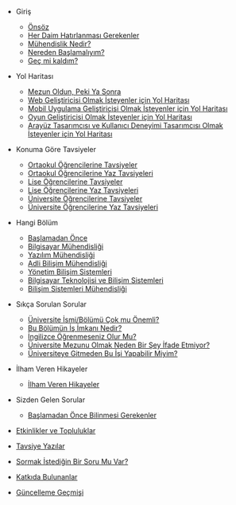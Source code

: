 * Giriş

  * [Önsöz](/)
  * [Her Daim Hatırlanması Gerekenler]()
  * [Mühendislik Nedir?]()
  * [Nereden Başlamalıyım?]()
  * [Geç mi kaldım?]()

* Yol Haritası

  * [Mezun Oldun, Peki Ya Sonra]()
  * [Web Geliştiricisi Olmak İsteyenler için Yol Haritası]()
  * [Mobil Uygulama Geliştiricisi Olmak İsteyenler için Yol Haritası]()
  * [Oyun Geliştiricisi Olmak İsteyenler için Yol Haritası]()
  * [Arayüz Tasarımcısı ve Kullanıcı Deneyimi Tasarımcısı Olmak İsteyenler için Yol Haritası]()

* Konuma Göre Tavsiyeler

  * [Ortaokul Öğrencilerine Tavsiyeler]()
  * [Ortaokul Öğrencilerine Yaz Tavsiyeleri]()
  * [Lise Öğrencilerine Tavsiyeler]()
  * [Lise Öğrencilerine Yaz Tavsiyeleri]()
  * [Üniversite Öğrencilerine Tavsiyeler]()
  * [Üniversite Öğrencilerine Yaz Tavsiyeleri]()

* Hangi Bölüm

    * [Başlamadan Önce]()
    * [Bilgisayar Mühendisliği]()
    * [Yazılım Mühendisliği]()
    * [Adli Bilişim Mühendisliği]()
    * [Yönetim Bilişim Sistemleri]()
    * [Bilgisayar Teknolojisi ve Bilişim Sistemleri]()
    * [Bilişim Sistemleri Mühendisliği]()

* Sıkça Sorulan Sorular

    * [Üniversite İsmi/Bölümü Çok mu Önemli?]()
    * [Bu Bölümün İş İmkanı Nedir?]()
    * [İngilizce Öğrenmeseniz Olur Mu?]()
    * [Üniversite Mezunu Olmak Neden Bir Şey İfade Etmiyor?]()
    * [Üniversiteye Gitmeden Bu İşi Yapabilir Miyim?]()

* İlham Veren Hikayeler

    * [İlham Veren Hikayeler]()

* Sizden Gelen Sorular

    * [Başlamadan Önce Bilinmesi Gerekenler]()

* [Etkinlikler ve Topluluklar]()
* [Tavsiye Yazılar]()
* [Sormak İstediğin Bir Soru Mu Var?]()
* [Katkıda Bulunanlar]()
* [Güncelleme Geçmişi](guncellemegecmisi.md)